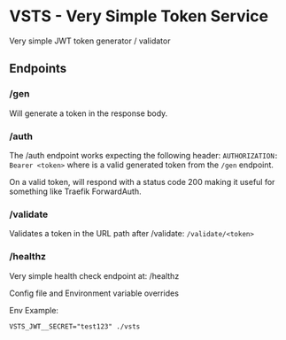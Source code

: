 # VSTS - Very Simple Token Service

Very simple JWT token generator / validator

## Endpoints

### /gen

Will generate a token in the response body.

### /auth
The /auth endpoint works expecting the following header:
`AUTHORIZATION: Bearer <token>` where <token> is a valid generated token from the `/gen` endpoint.

On a valid token, will respond with a status code 200 making it useful for something like Traefik ForwardAuth.

### /validate

Validates a token in the URL path after /validate: `/validate/<token>`

### /healthz
Very simple health check endpoint at: /healthz

Config file and Environment variable overrides

Env Example:

`VSTS_JWT__SECRET="test123" ./vsts`
